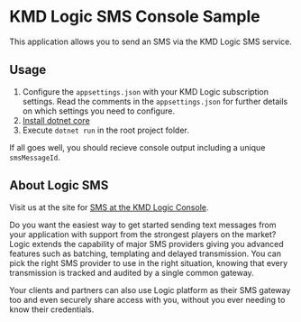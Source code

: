 # KMD Logic SMS Console Sample

This application allows you to send an SMS via the KMD Logic SMS service.

## Usage

1. Configure the `appsettings.json` with your KMD Logic subscription settings. Read the comments in the `appsettings.json` for further details on which settings you need to configure.
2. [Install dotnet core](https://dotnet.microsoft.com/download)
3. Execute `dotnet run` in the root project folder.

If all goes well, you should recieve console output including a unique `smsMessageId`.

## About Logic SMS

Visit us at the site for [SMS at the KMD Logic Console].

[SMS at the KMD Logic Console]: https://console.kmdlogic.io

Do you want the easiest way to get started sending text messages from your application with support from the strongest players on the market? Logic extends the capability of major SMS providers giving you advanced features such as batching, templating and delayed transmission. You can pick the right SMS provider to use in the right situation, knowing that every transmission is tracked and audited by a single common gateway.

Your clients and partners can also use Logic platform as their SMS gateway too and even securely share access with you, without you ever needing to know their credentials.
